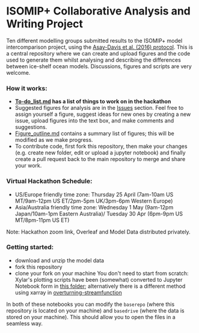 # ISOMIP+ Collaborative Analysis and Writing Project

Ten different modelling groups submitted results to the ISOMIP+ model intercomparison project, using the [Asay-Davis et al. (2016) protocol](https://gmd.copernicus.org/articles/9/2471/2016/). This is a central repository where we can create and upload figures and the code used to generate them whilst analysing and describing the differences between ice-shelf ocean models. Discussions, figures and scripts are very welcome.

### How it works:
- **[To-do_list.md](https://github.com/misomip/isomip-plus/blob/main/To-do_list.md) has a list of things to work on in the hackathon**
- Suggested figures for analysis are in the [Issues](https://github.com/misomip/isomip-plus/issues) section. Feel free to assign yourself a figure, suggest ideas for new ones by creating a new issue, upload figures into the text box, and make comments and suggestions.
- [Figure_outline.md](https://github.com/misomip/isomip-plus/blob/main/Figure_outline.md) contains a summary list of figures; this will be modified as we make progress.
- To contribute code, first fork this repository, then make your changes (e.g. create new folder, edit or upload a jupyter notebook) and finally create a pull request back to the main repository to merge and share your work.

### Virtual Hackathon Schedule:
- US/Europe friendly time zone: Thursday 25 April  (7am-10am US MT/9am-12pm US ET/2pm-5pm UK/3pm-6pm Western Europe)
- Asia/Australia friendly time zone: Wednesday 1 May (9am-12pm Japan/10am-1pm Eastern Australia)/ Tuesday 30 Apr (6pm-9pm US MT/8pm-11pm US ET)

Note: Hackathon zoom link, Overleaf and Model Data distributed privately.

### Getting started:
- download and unzip the model data
- fork this repository 
- clone your fork on your machine
You don't need to start from scratch: Xylar's plotting scripts have been (somewhat) converted to Jupyter Notebook form in [this folder](https://github.com/misomip/isomip-plus/blob/main/notebooks/general-plotting); alternatively there is a different method using xarray in [overturning-streamfunction](https://github.com/misomip/isomip-plus/blob/main/notebooks/overturning-streamfunction/OverturningStreamfunction.ipynb)

In both of these notebooks you can modify the `baserepo` (where this repository is located on your machine) and `basedrive` (where the data is stored on your machine). This should allow you to open the files in a seamless way. 

